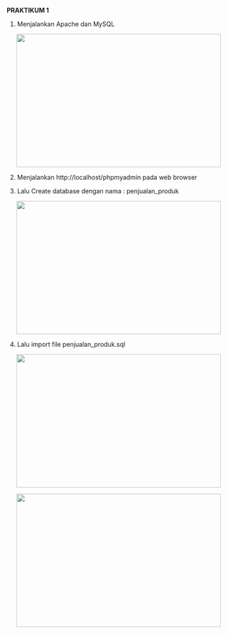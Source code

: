 **PRAKTIKUM 1**

1. Menjalankan Apache dan MySQL
<p align="center">
  <img width="460" height="300" src="https://i.imgur.com/5tRTW02.png">
</p>


2. Menjalankan http://localhost/phpmyadmin pada web browser

3. Lalu Create database dengan nama : penjualan_produk
<p align="center">
  <img width="460" height="300" src="https://i.imgur.com/Ma6cDuT.png">
</p>

4. Lalu import file penjualan_produk.sql
<p align="center">
  <img width="460" height="300" src="https://i.imgur.com/nVQ4QRG.png">
</p>
<p align="center">
  <img width="460" height="300" src="https://i.imgur.com/7IkVPX4.png">
</p>
